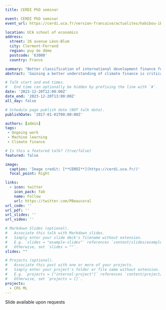 ```yaml
---
title: CERDI PhD seminar

event: CERDI PhD seminar
event_url: https://cerdi.uca.fr/version-francaise/actualites/habibou-ibrahim-kassoum-et-pierre-beaucoral#/admin

location: UCA school of economics
address:
  street: 26 avenue Léon-Blum
  city: Clermont-Ferrand
  region: puy de dôme
  postcode: '63000'
  country: France

summary: "Better classification of international development finance for a better understanding of climate finance: the role of machine learning."
abstract: 'Gaining a better understanding of climate finance is critical to addressing the climate risks we face today. In this talk, we will discuss the role of new technologies and artificial intelligence in classifying narrative descriptions of development projects to determine the true level of climate engagement in development finance and where donors are focusing their efforts to improve global climate finance allocation.'

# Talk start and end times.
#   End time can optionally be hidden by prefixing the line with `#`.
date: '2023-12-20T12:00:00Z'
date_end: '2023-12-20T13:00:00Z'
all_day: false

# Schedule page publish date (NOT talk date).
publishDate: '2017-01-01T00:00:00Z'

authors: [admin]
tags:
 - Ongoing work 
 - Machine learning
 - Climate finance

# Is this a featured talk? (true/false)
featured: false

image:
  caption: 'Image credit: [**CERDI**](https://cerdi.uca.fr/)'
  focal_point: Right

links:
  - icon: twitter
    icon_pack: fab
    name: Follow
    url: https://twitter.com/PBeaucoral
url_code: ''
url_pdf: ''
url_slides: ''
url_video: ''

# Markdown Slides (optional).
#   Associate this talk with Markdown slides.
#   Simply enter your slide deck's filename without extension.
#   E.g. `slides = "example-slides"` references `content/slides/example-slides.md`.
#   Otherwise, set `slides = ""`.
slides: ""

# Projects (optional).
#   Associate this post with one or more of your projects.
#   Simply enter your project's folder or file name without extension.
#   E.g. `projects = ["internal-project"]` references `content/project/deep-learning/index.md`.
#   Otherwise, set `projects = []`.
projects:
  - CRS ML
---
```


Slide available upon requests
